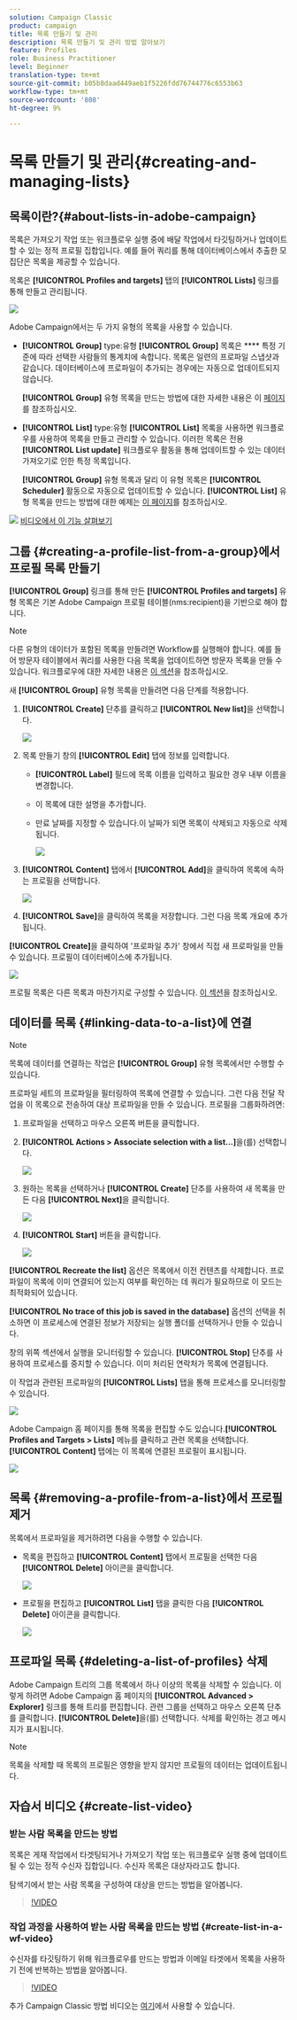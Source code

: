 ```yaml
---
solution: Campaign Classic
product: campaign
title: 목록 만들기 및 관리
description: 목록 만들기 및 관리 방법 알아보기
feature: Profiles
role: Business Practitioner
level: Beginner
translation-type: tm+mt
source-git-commit: b05b8daad449aeb1f5226fdd76744776c6553b63
workflow-type: tm+mt
source-wordcount: '808'
ht-degree: 9%

---
```



# 목록 만들기 및 관리{#creating-and-managing-lists}

## 목록이란?{#about-lists-in-adobe-campaign}

목록은 가져오기 작업 또는 워크플로우 실행 중에 배달 작업에서 타깃팅하거나 업데이트할 수 있는 정적 프로필 집합입니다. 예를 들어 쿼리를 통해 데이터베이스에서 추출한 모집단은 목록을 제공할 수 있습니다.

목록은 **[!UICONTROL Profiles and targets]** 탭의 **[!UICONTROL Lists]** 링크를 통해 만들고 관리됩니다.

![](assets/s_ncs_user_interface_group_link.png)

Adobe Campaign에서는 두 가지 유형의 목록을 사용할 수 있습니다.

* **[!UICONTROL Group]** type:유형  **[!UICONTROL Group]** 목록은  **** 특정 기준에 따라 선택한 사람들의 통계치에 속합니다. 목록은 일련의 프로파일 스냅샷과 같습니다. 데이터베이스에 프로파일이 추가되는 경우에는 자동으로 업데이트되지 않습니다.

   **[!UICONTROL Group]** 유형 목록을 만드는 방법에 대한 자세한 내용은 이 [페이지](#creating-a-profile-list-from-a-group)를 참조하십시오.

* **[!UICONTROL List]** type:유형  **[!UICONTROL List]** 목록을 사용하면 워크플로우를 사용하여 목록을 만들고 관리할 수 있습니다. 이러한 목록은 전용 **[!UICONTROL List update]** 워크플로우 활동을 통해 업데이트할 수 있는 데이터 가져오기로 인한 특정 목록입니다.

   **[!UICONTROL Group]** 유형 목록과 달리 이 유형 목록은 **[!UICONTROL Scheduler]** 활동으로 자동으로 업데이트할 수 있습니다. **[!UICONTROL List]** 유형 목록을 만드는 방법에 대한 예제는 [이 페이지](../../workflow/using/list-update.md)를 참조하십시오.

![](assets/do-not-localize/how-to-video.png) [비디오에서 이 기능 살펴보기](#create-list-video)

## 그룹 {#creating-a-profile-list-from-a-group}에서 프로필 목록 만들기

**[!UICONTROL Group]** 링크를 통해 만든  **[!UICONTROL Profiles and targets]** 유형 목록은 기본 Adobe Campaign 프로필 테이블(nms:recipient)을 기반으로 해야 합니다.

>[!NOTE]
>
>다른 유형의 데이터가 포함된 목록을 만들려면 Workflow를 실행해야 합니다. 예를 들어 방문자 테이블에서 쿼리를 사용한 다음 목록을 업데이트하면 방문자 목록을 만들 수 있습니다. 워크플로우에 대한 자세한 내용은 [이 섹션](../../workflow/using/about-workflows.md)을 참조하십시오.

새 **[!UICONTROL Group]** 유형 목록을 만들려면 다음 단계를 적용합니다.

1. **[!UICONTROL Create]** 단추를 클릭하고 **[!UICONTROL New list]**&#x200B;을 선택합니다.

   ![](assets/s_ncs_user_new_group.png)

1. 목록 만들기 창의 **[!UICONTROL Edit]** 탭에 정보를 입력합니다.

   * **[!UICONTROL Label]** 필드에 목록 이름을 입력하고 필요한 경우 내부 이름을 변경합니다.
   * 이 목록에 대한 설명을 추가합니다.
   * 만료 날짜를 지정할 수 있습니다.이 날짜가 되면 목록이 삭제되고 자동으로 삭제됩니다.

      ![](assets/list_expiration_date.png)

1. **[!UICONTROL Content]** 탭에서 **[!UICONTROL Add]**&#x200B;을 클릭하여 목록에 속하는 프로필을 선택합니다.

   ![](assets/s_ncs_user_add_group.png)

1. **[!UICONTROL Save]**&#x200B;을 클릭하여 목록을 저장합니다. 그런 다음 목록 개요에 추가됩니다.

**[!UICONTROL Create]**&#x200B;을 클릭하여 &#39;프로파일 추가&#39; 창에서 직접 새 프로파일을 만들 수 있습니다. 프로필이 데이터베이스에 추가됩니다.

![](assets/s_ncs_user_new_recipient_from_group.png)

프로필 목록은 다른 목록과 마찬가지로 구성할 수 있습니다. [이 섹션](../../platform/using/adobe-campaign-workspace.md#configuring-lists)을 참조하십시오.

## 데이터를 목록 {#linking-data-to-a-list}에 연결

>[!NOTE]
>
>목록에 데이터를 연결하는 작업은 **[!UICONTROL Group]** 유형 목록에서만 수행할 수 있습니다.

프로파일 세트의 프로파일을 필터링하여 목록에 연결할 수 있습니다. 그런 다음 전달 작업을 이 목록으로 전송하여 대상 프로파일을 만들 수 있습니다. 프로필을 그룹화하려면:

1. 프로파일을 선택하고 마우스 오른쪽 버튼을 클릭합니다.
1. **[!UICONTROL Actions > Associate selection with a list...]**&#x200B;을(를) 선택합니다.

   ![](assets/s_ncs_user_add_selection_to_group.png)

1. 원하는 목록을 선택하거나 **[!UICONTROL Create]** 단추를 사용하여 새 목록을 만든 다음 **[!UICONTROL Next]**&#x200B;을 클릭합니다.

   ![](assets/s_ncs_user_add_selection_to_group_2.png)

1. **[!UICONTROL Start]** 버튼을 클릭합니다.

   ![](assets/s_ncs_user_add_selection_to_group_3.png)

**[!UICONTROL Recreate the list]** 옵션은 목록에서 이전 컨텐츠를 삭제합니다. 프로파일이 목록에 이미 연결되어 있는지 여부를 확인하는 데 쿼리가 필요하므로 이 모드는 최적화되어 있습니다.

**[!UICONTROL No trace of this job is saved in the database]** 옵션의 선택을 취소하면 이 프로세스에 연결된 정보가 저장되는 실행 폴더를 선택하거나 만들 수 있습니다.

창의 위쪽 섹션에서 실행을 모니터링할 수 있습니다. **[!UICONTROL Stop]** 단추를 사용하여 프로세스를 중지할 수 있습니다. 이미 처리된 연락처가 목록에 연결됩니다.

이 작업과 관련된 프로파일의 **[!UICONTROL Lists]** 탭을 통해 프로세스를 모니터링할 수 있습니다.

![](assets/s_ncs_user_add_selection_to_group_4.png)

Adobe Campaign 홈 페이지를 통해 목록을 편집할 수도 있습니다.**[!UICONTROL Profiles and Targets > Lists]** 메뉴를 클릭하고 관련 목록을 선택합니다. **[!UICONTROL Content]** 탭에는 이 목록에 연결된 프로필이 표시됩니다.

![](assets/s_ncs_user_add_selection_to_group_5.png)

## 목록 {#removing-a-profile-from-a-list}에서 프로필 제거

목록에서 프로파일을 제거하려면 다음을 수행할 수 있습니다.

* 목록을 편집하고 **[!UICONTROL Content]** 탭에서 프로필을 선택한 다음 **[!UICONTROL Delete]** 아이콘을 클릭합니다.

   ![](assets/list_remove_a_recipient.png)

* 프로필을 편집하고 **[!UICONTROL List]** 탭을 클릭한 다음 **[!UICONTROL Delete]** 아이콘을 클릭합니다.

   ![](assets/recipient_remove_a_list.png)

## 프로파일 목록 {#deleting-a-list-of-profiles} 삭제

Adobe Campaign 트리의 그룹 목록에서 하나 이상의 목록을 삭제할 수 있습니다. 이렇게 하려면 Adobe Campaign 홈 페이지의 **[!UICONTROL Advanced > Explorer]** 링크를 통해 트리를 편집합니다. 관련 그룹을 선택하고 마우스 오른쪽 단추를 클릭합니다. **[!UICONTROL Delete]**&#x200B;을(를) 선택합니다. 삭제를 확인하는 경고 메시지가 표시됩니다.

>[!NOTE]
>
>목록을 삭제할 때 목록의 프로필은 영향을 받지 않지만 프로필의 데이터는 업데이트됩니다.

## 자습서 비디오 {#create-list-video}

### 받는 사람 목록을 만드는 방법

목록은 게재 작업에서 타겟팅되거나 가져오기 작업 또는 워크플로우 실행 중에 업데이트될 수 있는 정적 수신자 집합입니다. 수신자 목록은 대상자라고도 합니다.

탐색기에서 받는 사람 목록을 구성하여 대상을 만드는 방법을 알아봅니다.

>[!VIDEO](https://video.tv.adobe.com/v/25602/quality=12)

### 작업 과정을 사용하여 받는 사람 목록을 만드는 방법 {#create-list-in-a-wf-video}

수신자를 타깃팅하기 위해 워크플로우를 만드는 방법과 이메일 타겟에서 목록을 사용하기 전에 반복하는 방법을 알아봅니다.

>[!VIDEO](https://video.tv.adobe.com/v/25603?quality=12)

추가 Campaign Classic 방법 비디오는 [여기](https://experienceleague.adobe.com/docs/campaign-classic-learn/tutorials/overview.html?lang=ko)에서 사용할 수 있습니다.